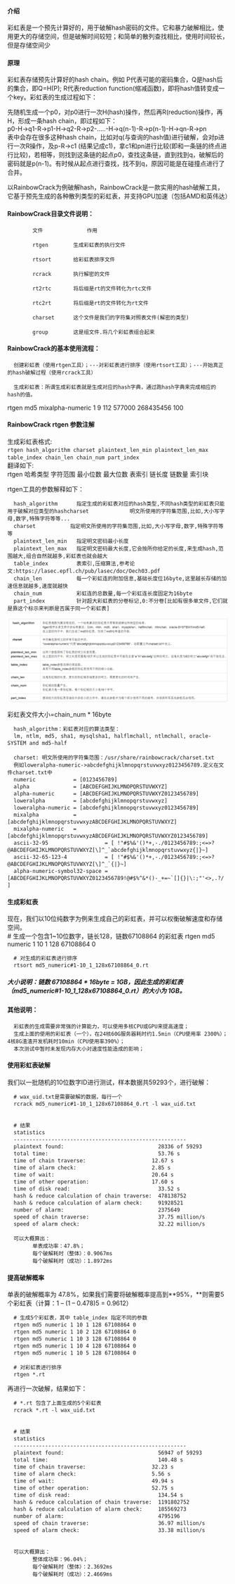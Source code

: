 #### 介绍
彩虹表是一个预先计算好的，用于破解hash密码的文件。它和暴力破解相比，使用更大的存储空间，但是破解时间较短；和简单的散列查找相比，使用时间较长，但是存储空间少  

#### 原理
彩虹表存储预先计算好的hash chain。例如 P代表可能的密码集合，Q是hash后的集合，即Q=H(P); R代表reduction function(缩减函数)，即将hash值转变成一个key。彩虹表的生成过程如下：  

先随机生成一个p0，对p0进行一次H(hash)操作，然后再R(reduction)操作，再H，形成一条hash chain，即过程如下：  
p0-H->q1-R->p1-H->q2-R->p2-.....-H->q(n-1)-R->p(n-1)-H->qn-R->pn  
表中会存在很多这种hash chain，比如对q(与查询的hash值)进行破解，会对p进行一次R操作，及p-R->c1 (结果记成c1)，拿c1和pn进行比较(即和一条链的终点进行比较)，若相等，则找到这条链的起点p0，查找这条链，直到找到q，破解后的密码就是p(n-1)。有时候从起点进行查找，找不到q，原因可能是在碰撞点进行了合并。  

以RainbowCrack为例破解hash，RainbowCrack是一款实用的hash破解工具，它基于预先生成的各种散列类型的彩虹表，并支持GPU加速（包括AMD和英伟达）

#### RainbowCrack目录文件说明：  
            文件              作用

            rtgen        生成彩虹表的执行文件

            rtsort       给彩虹表排序文件

            rcrack       执行解密的文件

            rt2rtc       将后缀是rt的文件转化为rtc文件

            rtc2rt       将后缀是rt的文件转化为rt文件

            charset      这个文件是我们的字符集对照表文件(解密的类型)

            group        这是组文件.将几个彩虹表组合起来

#### RainbowCrack的基本使用流程：
      创建彩虹表（使用rtgen工具）；---对彩虹表进行排序（使用rtsort工具）；---开始真正的hash破解过程（使用rcrack工具）

      生成彩虹表：所谓生成彩虹表就是生成对应的hash字典，通过跑hash字典来完成相应的hash的值。

rtgen md5 mixalpha-numeric 1 9 112 577000 268435456 100


#### RainbowCrack rtgen 参数注解
生成彩虹表格式:  
`rtgen hash_algorithm charset plaintext_len_min plaintext_len_max table_index chain_len chain_num part_index`  
翻译如下:  
rtgen 哈希类型 字符范围 最小位数 最大位数 表索引 链长度 链数量 索引块  

rtgen工具的参数解释如下：  

      hash_algorithm      指定生成的彩虹表对应的hash类型,不同hash类型的彩虹表只能用于破解对应类型的hashcharset             明文所使用的字符集范围,比如,大小写字母,数字,特殊字符等等...
      charset		    指定明文所使用的字符集范围,比如,大小写字母,数字,特殊字符等等
      plaintext_len_min   指定明文密码最小长度
      plaintext_len_max   指定明文密码最大长度,它会按所你给定的长度,来生成hash,范围越大,组合自然就越多,彩虹表也就会越大 
      table_index         表索引,压缩算法,参考论文:https://lasec.epfl.ch/pub/lasec/doc/Oech03.pdf
      chain_len           每一个彩虹连的附加信息,基础长度位16byte,这里越长存储的加速信息就越多,速度就越快
      chain_num           彩虹连的总数量,每一个彩虹连长度固定为16byte
      part_index          针对超大彩虹表的分卷标记,0:不分卷[比如有很多单文件,它们就是靠这个标示来判断是否属于同一个彩虹表]

![alt text](image/rtgen.png)  

彩虹表文件大小=chain_num * 16byte​  

      hash_algorithm：彩虹表对应的算法类型：
      lm, ntlm, md5, sha1, mysqlsha1, halflmchall, ntlmchall, oracle-SYSTEM and md5-half

      charset: 明文所使用的字符集范围：/usr/share/rainbowcrack/charset.txt
      例如loweralpha-numeric->abcdefghijklmnopqrstuvwxyz0123456789.定义在文件charset.txt中
      numeric            = [0123456789]
      alpha              = [ABCDEFGHIJKLMNOPQRSTUVWXYZ]
      alpha-numeric      = [ABCDEFGHIJKLMNOPQRSTUVWXYZ0123456789]
      loweralpha         = [abcdefghijklmnopqrstuvwxyz]
      loweralpha-numeric = [abcdefghijklmnopqrstuvwxyz0123456789]
      mixalpha           = [abcdefghijklmnopqrstuvwxyzABCDEFGHIJKLMNOPQRSTUVWXYZ]
      mixalpha-numeric   = [abcdefghijklmnopqrstuvwxyzABCDEFGHIJKLMNOPQRSTUVWXYZ0123456789]
      ascii-32-95                  = [ !"#$%&'()*+,-./0123456789:;<=>?@ABCDEFGHIJKLMNOPQRSTUVWXYZ[\]^_`abcdefghijklmnopqrstuvwxyz{|}~]
      ascii-32-65-123-4            = [ !"#$%&'()*+,-./0123456789:;<=>?@ABCDEFGHIJKLMNOPQRSTUVWXYZ[\]^_`{|}~]
      alpha-numeric-symbol32-space = [ABCDEFGHIJKLMNOPQRSTUVWXYZ0123456789!@#$%^&*()-_+=~`[]{}|\:;"'<>,.?/ ]

#### 生成彩虹表  
现在，我们以10位纯数字为例来生成自己的彩虹表，并可以权衡破解速度和存储空间。  
      # 生成一个包含1~10位数字，链长128，链数67108864 的彩虹表
      rtgen md5 numeric 1 10 1 128 67108864 0

      # 对生成的彩虹表进行排序
      rtsort md5_numeric#1-10_1_128x67108864_0.rt

##### 大小说明：链数 67108864 * 16byte = 1GB，因此生成的彩虹表（md5_numeric#1-10_1_128x67108864_0.rt）的大小为 1GB。

#### 其他说明：
      彩虹表的生成需要非常强的计算能力，可以使用多核CPU或GPU来提高速度；
      生成上面的使用的彩虹表（一个），在24核60G服务器耗时约1.5min（CPU使用率 2300%）；4核8G渣渣开发机耗时10min（CPU使用率390%）；
      本次测试中暂时未发现内存大小对速度性能造成的影响；

#### 使用彩虹表破解  
我们以一批随机的10位数字ID进行测试，样本数据共59293个，进行破解：

      # wax_uid.txt是需要破解的数据，每行一个
      rcrack md5_numeric#1-10_1_128x67108864_0.rt -l wax_uid.txt
      
      
      # 结果
      statistics
      -------------------------------------------------------
      plaintext found:                              28336 of 59293
      total time:                                   53.76 s
      time of chain traverse:                     12.67 s
      time of alarm check:                        2.85 s
      time of wait:                               20.64 s
      time of other operation:                    17.60 s
      time of disk read:                            33.52 s
      hash & reduce calculation of chain traverse:  478138752
      hash & reduce calculation of alarm check:     91928521
      number of alarm:                              2375649
      speed of chain traverse:                      37.75 million/s
      speed of alarm check:                         32.22 million/s

      可以大概算出：
            单表成功率：47.8%；
            每个破解耗时（整体）：0.9067ms
            每个破解耗时（成功）：1.8972ms

#### 提高破解概率  
单表的破解概率为 47.8%，如果我们需要将破解概率提高到**95%，**则需要5个彩虹表（计算：1 – (1 – 0.478)5 = 0.9612）  

      # 生成5个彩虹表，其中 table_index 指定不同的参数
      rtgen md5 numeric 1 10 1 128 67108864 0
      rtgen md5 numeric 1 10 2 128 67108864 0
      rtgen md5 numeric 1 10 3 128 67108864 0
      rtgen md5 numeric 1 10 4 128 67108864 0
      rtgen md5 numeric 1 10 5 128 67108864 0
      
      # 对彩虹表进行排序
      rtgen *.rt

再进行一次破解，结果如下：

      # *.rt 包含了上面生成的5个彩虹表
      rcrack *.rt -l wax_uid.txt
      
      
      # 结果
      statistics
      -------------------------------------------------------
      plaintext found:                              56947 of 59293
      total time:                                   140.48 s
      time of chain traverse:                     32.23 s
      time of alarm check:                        5.56 s
      time of wait:                               49.94 s
      time of other operation:                    52.75 s
      time of disk read:                            134.54 s
      hash & reduce calculation of chain traverse:  1191802752
      hash & reduce calculation of alarm check:     185569273
      number of alarm:                              4795196
      speed of chain traverse:                      36.97 million/s
      speed of alarm check:                         33.38 million/s


      可以大概算出：
            整体成功率：96.04%；
            每个破解耗时（整体）：2.3692ms
            每个破解耗时（成功）：2.4669ms